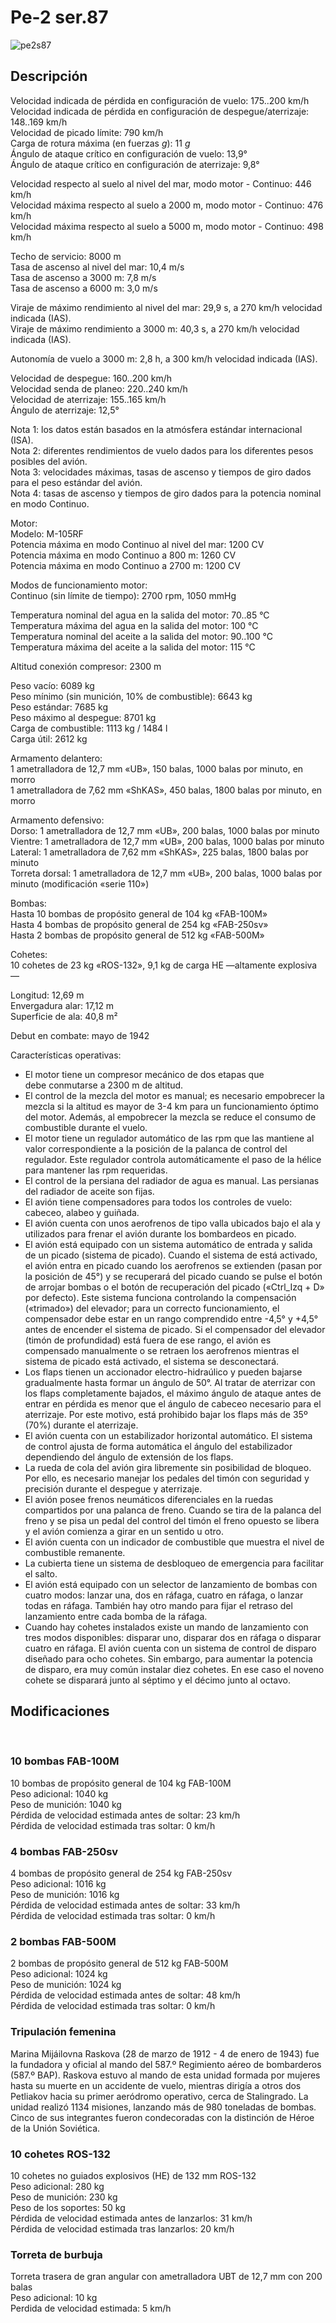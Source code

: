 # Pe-2 ser.87  
  
![pe2s87](../images/pe2s87.png)  
  
## Descripción  
  
Velocidad indicada de pérdida en configuración de vuelo: 175..200 km/h  
Velocidad indicada de pérdida en configuración de despegue/aterrizaje: 148..169 km/h  
Velocidad de picado límite: 790 km/h  
Carga de rotura máxima (en fuerzas <i>g</i>): 11 <i>g</i>  
Ángulo de ataque crítico en configuración de vuelo: 13,9°  
Ángulo de ataque crítico en configuración de aterrizaje: 9,8°  
  
Velocidad respecto al suelo al nivel del mar, modo motor - Continuo: 446 km/h  
Velocidad máxima respecto al suelo a 2000 m, modo motor - Continuo: 476 km/h  
Velocidad máxima respecto al suelo a 5000 m, modo motor - Continuo: 498 km/h  
  
Techo de servicio: 8000 m  
Tasa de ascenso al nivel del mar: 10,4 m/s  
Tasa de ascenso a 3000 m: 7,8 m/s  
Tasa de ascenso a 6000 m: 3,0 m/s  
  
Viraje de máximo rendimiento al nivel del mar: 29,9 s, a 270 km/h velocidad indicada (IAS).  
Viraje de máximo rendimiento a 3000 m: 40,3 s, a 270 km/h velocidad indicada (IAS).  
  
Autonomía de vuelo a 3000 m: 2,8 h, a 300 km/h velocidad indicada (IAS).  
  
Velocidad de despegue: 160..200 km/h  
Velocidad senda de planeo: 220..240 km/h  
Velocidad de aterrizaje: 155..165 km/h  
Ángulo de aterrizaje: 12,5°  
  
Nota 1: los datos están basados en la atmósfera estándar internacional (ISA).  
Nota 2: diferentes rendimientos de vuelo dados para los diferentes pesos posibles del avión.  
Nota 3: velocidades máximas, tasas de ascenso y tiempos de giro dados para el peso estándar del avión.  
Nota 4: tasas de ascenso y tiempos de giro dados para la potencia nominal en modo Continuo.  
  
Motor:  
Modelo: M-105RF  
Potencia máxima en modo Continuo al nivel del mar: 1200 CV  
Potencia máxima en modo Continuo a 800 m: 1260 CV  
Potencia máxima en modo Continuo a 2700 m: 1200 CV  
  
Modos de funcionamiento motor:  
Continuo (sin límite de tiempo): 2700 rpm, 1050 mmHg  
  
Temperatura nominal del agua en la salida del motor: 70..85 °C  
Temperatura máxima del agua en la salida del motor: 100 °C  
Temperatura nominal del aceite a la salida del motor: 90..100 °C  
Temperatura máxima del aceite a la salida del motor: 115 °C  
  
Altitud conexión compresor: 2300 m  
  
Peso vacío: 6089 kg  
Peso mínimo (sin munición, 10% de combustible): 6643 kg  
Peso estándar: 7685 kg  
Peso máximo al despegue: 8701 kg  
Carga de combustible: 1113 kg / 1484 l  
Carga útil: 2612 kg  
  
Armamento delantero:  
1 ametralladora de 12,7 mm «UB», 150 balas, 1000 balas por minuto, en morro  
1 ametralladora de 7,62 mm «ShKAS», 450 balas, 1800 balas por minuto, en morro  
  
Armamento defensivo:  
Dorso: 1 ametralladora de 12,7 mm «UB», 200 balas, 1000 balas por minuto  
Vientre: 1 ametralladora de 12,7 mm «UB», 200 balas, 1000 balas por minuto  
Lateral: 1 ametralladora de 7,62 mm «ShKAS», 225 balas, 1800 balas por minuto  
Torreta dorsal: 1 ametralladora de 12,7 mm «UB», 200 balas, 1000 balas por minuto (modificación «serie 110»)  
  
Bombas:  
Hasta 10 bombas de propósito general de 104 kg «FAB-100M»  
Hasta 4 bombas de propósito general de 254 kg «FAB-250sv»  
Hasta 2 bombas de propósito general de 512 kg «FAB-500M»  
  
Cohetes:  
10 cohetes de 23 kg «ROS-132», 9,1 kg de carga HE —altamente explosiva—  
  
Longitud: 12,69 m  
Envergadura alar: 17,12 m  
Superficie de ala: 40,8 m²  
  
Debut en combate: mayo de 1942  
  
Características operativas:  
- El motor tiene un compresor mecánico de dos etapas que debe conmutarse a 2300 m de altitud.  
- El control de la mezcla del motor es manual; es necesario empobrecer la mezcla si la altitud es mayor de 3-4 km para un funcionamiento óptimo del motor. Además, al empobrecer la mezcla se reduce el consumo de combustible durante el vuelo.  
- El motor tiene un regulador automático de las rpm que las mantiene al valor correspondiente a la posición de la palanca de control del regulador. Este regulador controla automáticamente el paso de la hélice para mantener las rpm requeridas.  
- El control de la persiana del radiador de agua es manual. Las persianas del radiador de aceite son fijas.  
- El avión tiene compensadores para todos los controles de vuelo: cabeceo, alabeo y guiñada.  
- El avión cuenta con unos aerofrenos de tipo valla ubicados bajo el ala y utilizados para frenar el avión durante los bombardeos en picado.  
- El avión está equipado con un sistema automático de entrada y salida de un picado (sistema de picado). Cuando el sistema de está activado, el avión entra en picado cuando los aerofrenos se extienden (pasan por la posición de 45°) y se recuperará del picado cuando se pulse el botón de arrojar bombas o el botón de recuperación del picado («Ctrl_Izq + D» por defecto). Este sistema funciona controlando la compensación («trimado») del elevador; para un correcto funcionamiento, el compensador debe estar en un rango comprendido entre -4,5° y +4,5° antes de encender el sistema de picado. Si el compensador del elevador (timón de profundidad) está fuera de ese rango, el avión es compensado manualmente o se retraen los aerofrenos mientras el sistema de picado está activado, el sistema se desconectará.  
- Los flaps tienen un accionador electro-hidraúlico y pueden bajarse gradualmente hasta formar un ángulo de 50°. Al tratar de aterrizar con los flaps completamente bajados, el máximo ángulo de ataque antes de entrar en pérdida es menor que el ángulo de cabeceo necesario para el aterrizaje. Por este motivo, está prohibido bajar los flaps más de 35º (70%) durante el aterrizaje.  
- El avión cuenta con un estabilizador horizontal automático. El sistema de control ajusta de forma automática el ángulo del estabilizador dependiendo del ángulo de extensión de los flaps.  
- La rueda de cola del avión gira libremente sin posibilidad de bloqueo. Por ello, es necesario manejar los pedales del timón con seguridad y precisión durante el despegue y aterrizaje.  
- El avión posee frenos neumáticos diferenciales en la ruedas compartidos por una palanca de freno. Cuando se tira de la palanca del freno y se pisa un pedal del control del timón el freno opuesto se libera y el avión comienza a girar en un sentido u otro.  
- El avión cuenta con un indicador de combustible que muestra el nivel de combustible remanente.  
- La cubierta tiene un sistema de desbloqueo de emergencia para facilitar el salto.  
- El avión está equipado con un selector de lanzamiento de bombas con cuatro modos: lanzar una, dos en ráfaga, cuatro en ráfaga, o lanzar todas en ráfaga. También hay otro mando para fijar el retraso del lanzamiento entre cada bomba de la ráfaga.  
- Cuando hay cohetes instalados existe un mando de lanzamiento con tres modos disponibles: disparar uno, disparar dos en ráfaga o disparar cuatro en ráfaga. El avión cuenta con un sistema de control de disparo diseñado para ocho cohetes. Sin embargo, para aumentar la potencia de disparo, era muy común instalar diez cohetes. En ese caso el noveno cohete se disparará junto al séptimo y el décimo junto al octavo.  
  
## Modificaciones  
  ﻿
  
### 10 bombas FAB-100M  
  
10 bombas de propósito general de 104 kg FAB-100M  
Peso adicional: 1040 kg  
Peso de munición: 1040 kg  
Pérdida de velocidad estimada antes de soltar: 23 km/h  
Pérdida de velocidad estimada tras soltar: 0 km/h  ﻿
  
### 4 bombas FAB-250sv  
  
4 bombas de propósito general de 254 kg FAB-250sv  
Peso adicional: 1016 kg  
Peso de munición: 1016 kg  
Pérdida de velocidad estimada antes de soltar: 33 km/h  
Pérdida de velocidad estimada tras soltar: 0 km/h  ﻿
  
### 2 bombas FAB-500M  
  
2 bombas de propósito general de 512 kg FAB-500M  
Peso adicional: 1024 kg  
Peso de munición: 1024 kg  
Pérdida de velocidad estimada antes de soltar: 48 km/h  
Pérdida de velocidad estimada tras soltar: 0 km/h  ﻿
  
### Tripulación femenina  
  
Marina Mijáilovna Raskova (28 de marzo de 1912 - 4 de enero de 1943) fue la fundadora y oficial al mando del 587.º Regimiento aéreo de bombarderos (587.º BAP). Raskova estuvo al mando de esta unidad formada por mujeres hasta su muerte en un accidente de vuelo, mientras dirigía a otros dos Petliakov hacia su primer aeródromo operativo, cerca de Stalingrado. La unidad realizó 1134 misiones, lanzando más de 980 toneladas de bombas. Cinco de sus integrantes fueron condecoradas con la distinción de Héroe de la Unión Soviética.  ﻿
  
### 10 cohetes ROS-132  
  
10 cohetes no guiados explosivos (HE) de 132 mm ROS-132  
Peso adicional: 280 kg  
Peso de munición: 230 kg  
Peso de los soportes: 50 kg  
Pérdida de velocidad estimada antes de lanzarlos: 31 km/h  
Pérdida de velocidad estimada tras lanzarlos: 20 km/h  
  
### Torreta de burbuja  
  
Torreta trasera de gran angular con ametralladora UBT de 12,7 mm con 200 balas  
Peso adicional: 10 kg  
Perdida de velocidad estimada: 5 km/h  
